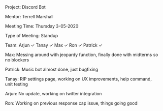 Project: Discord Bot

Mentor: Terrell Marshall

Meeting Time: Thursday 3-05-2020

Type of Meeting: Standup

Team: Arjun ✓ Tanay ✓ Max ✓ Ron ✓ Patrick ✓

Max: Messing around with jeopardy function, finally done with midterms so no blockers

Patrick: Music bot almost done, just bugfixing

Tanay: RIP settings page, working on UX improvements, help command, unit testing

Arjun: No update, working on twitter integration

Ron: Working on previous response cap issue, things going good
